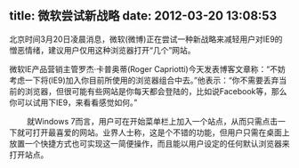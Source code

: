 title: 微软尝试新战略
date: 2012-03-20 13:08:53
---

<p>
	北京时间3月20日凌晨消息，微软(微博)正在尝试一种新战略来减轻用户对IE9的憎恶情绪，建议用户仅用这种浏览器打开“几个”网站。
</p>
<p>
	微软IE产品营销主管罗杰·卡普奥蒂(Roger&nbsp;Capriotti)今天发表博客文章称：“不妨考虑一下将(IE9)加入你目前所使用的浏览器组合中去。”他表示：“你不需要丢弃当前的浏览器，但很可能有些网站是你每天都会登陆的，比如说Facebook等，那么你可以试用下IE9，来看看感觉如何。”
</p>
<p>
	&nbsp;&nbsp;&nbsp;&nbsp;&nbsp;&nbsp;&nbsp;&nbsp;就Windows&nbsp;7而言，用户可在开始菜单栏上加入一个站点，从而只需点击一下就可打开最喜爱的网站。业界人士称，这是个不错的功能，但用户只需在桌面上放置一个快捷方式也可实现这一简便操作，而且能以用户设定的任何默认浏览器来打开站点。
</p>